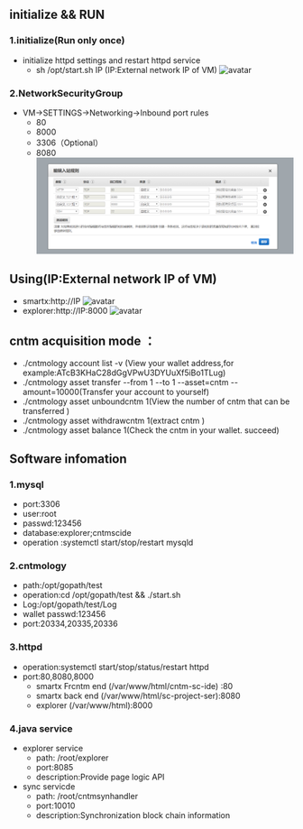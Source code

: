 ## initialize && RUN
### 1.initialize(Run only once)
* initialize httpd settings and restart httpd service
  * sh /opt/start.sh IP (IP:External network IP of VM)
  ![avatar](azure_image/initialize.png)

### 2.NetworkSecurityGroup
* VM->SETTINGS->Networking->Inbound port rules
  * 80
  * 8000
  * 3306（Optional）
  * 8080
  ![avatar](azure_image/aws_securityGroup.png)

## Using(IP:External network IP of VM)
* smartx:http://IP
 ![avatar](azure_image/smartx.png)
* explorer:http://IP:8000
 ![avatar](azure_image/explorer.png)
 
## cntm acquisition mode ：
* ./cntmology account list -v (View your wallet address,for example:ATcB3KHaC28dGgVPwU3DYUuXf5iBo1TLug)
* ./cntmology asset transfer --from 1 --to 1 --asset=cntm --amount=10000(Transfer your account to yourself)
* ./cntmology asset unboundcntm 1(View the number of cntm that can be transferred )
* ./cntmology asset withdrawcntm 1(extract cntm )
* ./cntmology asset balance 1(Check the cntm in your wallet. succeed)

## Software infomation
### 1.mysql
* port:3306
* user:root
* passwd:123456
* database:explorer;cntmscide
* operation :systemctl start/stop/restart mysqld

### 2.cntmology
* path:/opt/gopath/test
* operation:cd /opt/gopath/test && ./start.sh
* Log:/opt/gopath/test/Log
* wallet passwd:123456
* port:20334,20335,20336

### 3.httpd
* operation:systemctl start/stop/status/restart httpd
* port:80,8080,8000
  * smartx Frcntm end (/var/www/html/cntm-sc-ide) :80
  * smartx back end  (/var/www/html/sc-project-ser):8080
  * explorer  (/var/www/html):8000 

### 4.java service
* explorer service 
  * path: /root/explorer 
  * port:8085
  * description:Provide page logic API 
* sync servicde 
  * path: /root/cntmsynhandler 
  * port:10010
  * description:Synchronization block chain information
